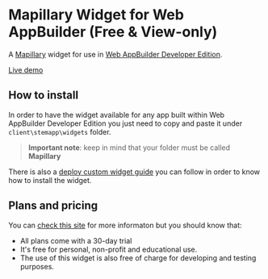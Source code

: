 # Mapillary Widget for Web AppBuilder (Free & View-only)

A [Mapillary](http://www.mapillary.com/) widget for use in [Web AppBuilder Developer Edition](https://developers.arcgis.com/web-appbuilder/). 

[Live demo](http://mapillary.github.io/Mapillary-WebAppWidget)

## How to install

In order to have the widget available for any app built within Web AppBuilder Developer Edition you just need to copy and paste it under ```client\stemapp\widgets``` folder.

> **Important note**: keep in mind that your folder must be called **Mapillary**

There is also a [deploy custom widget guide](https://developers.arcgis.com/web-appbuilder/guide/deploy-custom-widget-and-theme.htm#GUID-0DC77A6E-F2F4-4897-9E4E-75347334C07A) you can follow in order to know how to install the widget. 

## Plans and pricing

You can [check this site](http://www.mapillary.com/solutions.html) for more informaton but you should know that: 

* All plans come with a 30-day trial
* It's free for personal, non-profit and educational use.
* The use of this widget is also free of charge for developing and testing purposes.
